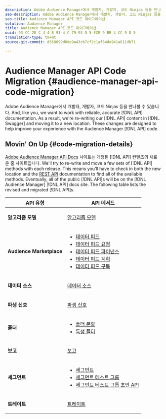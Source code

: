 ```yaml
---
description: Adobe Audience Manager에서 개발자, 개발자, 코드 Ninjas 등을 만나볼 수 있습니다. 또한 신뢰할 수 있고 정확한 API 설명서를 사용하여 작업하고자 합니다. 따라서 Swagger에서 API 콘텐츠를 다시 작성하여 새로운 위치로 이동시켰습니다. 이러한 변경 사항은 Audience Manager API 코드를 사용하여 경험을 개선하는 데 도움이 됩니다.
seo-description: Adobe Audience Manager에서 개발자, 개발자, 코드 Ninjas 등을 만나볼 수 있습니다. 또한 신뢰할 수 있고 정확한 API 설명서를 사용하여 작업하고자 합니다. 따라서 Swagger에서 API 콘텐츠를 다시 작성하여 새로운 위치로 이동시켰습니다. 이러한 변경 사항은 Audience Manager API 코드를 사용하여 경험을 개선하는 데 도움이 됩니다.
seo-title: Audience Manager API 코드 마이그레이션
solution: Audience Manager
title: Audience Manager API 코드 마이그레이션
uuid: 93 CC 28 C 4-4 B 91-4 C 79-93 D 5-ECE 9 BB 4 CC 9 D 5
translation-type: tm+mt
source-git-commit: d368699d0de9a43cb7cf2c1af64da941a811db71

---
```



# Audience Manager API Code Migration {#audience-manager-api-code-migration}

Adobe Audience Manager에서 개발자, 개발자, 코드 Ninjas 등을 만나볼 수 있습니다. And, like you, we want to work with reliable, accurate [!DNL API] documentation. As a result, we&#39;re re-writing our [!DNL API] content in [!DNL Swagger] and moving it to a new location. These changes are designed to help improve your experience with the Audience Manager [!DNL API] code.

## Movin&#39; On Up {#code-migration-details}

<!-- api-swagger-migration.xml -->

[Adobe Audience Manager API Docs](https://bank.demdex.com/portal/swagger/index.html) 사이트는 개정된 [!DNL API] 컨텐츠의 새로운 홈 사이트입니다. We&#39;ll try to re-write and move a few sets of [!DNL API] methods with each release. This means you&#39;ll have to check in both the new location and the [REST API](../api/rest-api-main/rest-api-main.md) documentation to find all of the available methods. Eventually, all of the public [!DNL API]s will be on the [!DNL Audience Manager] [!DNL API] docs site. The following table lists the revised and migrated [!DNL API]s.

<table id="table_CD3C244CB02C48C898745FB982EC828C"> 
 <thead> 
  <tr> 
   <th colname="col1" class="entry"> API 유형 </th> 
   <th colname="col2" class="entry"> API 메서드 </th> 
  </tr> 
 </thead>
 <tbody>
 <tr> 
   <td colname="col1"> <p> <b>알고리즘 모델</b> </p> </td> 
   <td colname="col2"> <p> <a href="https://bank.demdex.com/portal/swagger/index.html#/Algorithmic_Models_API" format="https" scope="external"> 알고리즘 모델</a> </p> </td> 
  </tr> 
  <tr> 
   <td colname="col1"> <p> <b>Audience Marketplace</b> </p> </td> 
   <td colname="col2"> <p> 
     <ul id="ul_4CFB3FAAC0B04E5AADD80E7D7FAF2722"> 
      <li id="li_50EE5F6B2278480E9FEA04AD51664F9D"> <a href="https://bank.demdex.com/portal/swagger/index.html#!/?f=Data_Feed_API" format="https" scope="external"> 데이터 피드</a> </li> 
      <li id="li_5D372E3819014AB78C12048A9A2DC89F"> <a href="https://bank.demdex.com/portal/swagger/index.html#!/Data_Feed_Request_API/" format="https" scope="external"> 데이터 피드 요청</a> </li> 
      <li id="li_0582688D08C346C68B81D86A5C46E053"> <a href="https://bank.demdex.com/portal/swagger/index.html#!/?f=Data_Feed_Finance_API" format="https" scope="external"> 데이터 피드 파이낸스</a> </li> 
      <li id="li_C1C1CB42D6A74803B4672F6EE2D2D08C"> <a href="https://bank.demdex.com/portal/swagger/index.html#!/?f=Data_Feed_Plans_API" format="https" scope="external"> 데이터 피드 계획</a> </li> 
      <li id="li_D8F9D791D0824287B9D0B0585E3106AB"> <a href="https://bank.demdex.com/portal/swagger/index.html#!/Data_Feed_Subscription_API" format="https" scope="external"> 데이터 피드 구독</a> </li> 
     </ul> </p> </td> 
  </tr> 
  <tr> 
   <td colname="col1"> <p> <b>데이터 소스</b> </p> </td> 
   <td colname="col2"> <p> <a href="https://bank.demdex.com/portal/swagger/index.html#!/Data_Source_API" format="https" scope="external"> 데이터 소스</a> </p> </td> 
  </tr> 
   <td colname="col1"> <p> <b>파생 신호</b> </p> </td> 
   <td colname="col2"> <p> <a href="https://bank.demdex.com/portal/swagger/index.html#/Derived_Signals_API" format="https" scope="external"> 파생 신호</a> </p> </td> 
  </tr>   
  <tr> 
   <td colname="col1"> <p> <b>폴더</b> </p> </td> 
   <td colname="col2"> <p> 
     <ul id="ul_FD05673B372141F3B0EF2C79A338F744"> 
      <li id="li_5D16FCAF6F0E411694A1CFBE9571BDAC"> <a href="https://bank.demdex.com/portal/swagger/index.html#!/Segment_Folder_API" format="https" scope="external"> 폴더 분할</a> </li> 
      <li id="li_5DC088C0F8CA4FC193248366C8400030"> <a href="https://bank.demdex.com/portal/swagger/index.html#!/Trait_Folder_API" scope="external" format="https"> 특성 폴더</a> </li> 
     </ul> </p> </td> 
  </tr> 
  <tr> 
   <td colname="col1"> <p> <b>보고</b> </p> </td> 
   <td colname="col2"> <p> <a href="https://bank.demdex.com/portal/swagger/index.html#!/Reporting_API" format="https" scope="external"> 보고</a> </p> </td> 
  </tr> 
  <tr> 
   <td colname="col1"> <p> <b>세그먼트</b> </p> </td> 
   <td colname="col2"> <p> 
     <ul id="ul_098B0655653D4846B70349A35A055C19"> 
      <li id="li_41A3003BF41147969BC88D4F12A5C1BB"> <a href="https://bank.demdex.com/portal/swagger/index.html#!/Segments_API" format="https" scope="external"> 세그먼트</a> </li> 
      <li id="li_22A858D377634D88AE58BE2CE924169C"> <a href="https://bank.demdex.com/portal/swagger/index.html#!/Segment_Test_Group_API/" format="https" scope="external"> 세그먼트 테스트 그룹</a> </li> 
      <li id="li_2B505A1B43CF4B29A0336106C321E7FD"> <a href="https://bank.demdex.com/portal/swagger/index.html#!/Segment_Test_Group_Draft_API/" format="https" scope="external"> 세그먼트 테스트 그룹 초안 API</a> </li> 
     </ul> </p> </td> 
  </tr> 
  <tr> 
   <td colname="col1"> <p> <b>트레이트</b> </p> </td> 
   <td colname="col2"> <p> <a href="https://bank.demdex.com/portal/swagger/index.html#!/Traits_API" format="https" scope="external"> 트레이트</a> </p> </td> 
  </tr>
 </tbody>
</table>